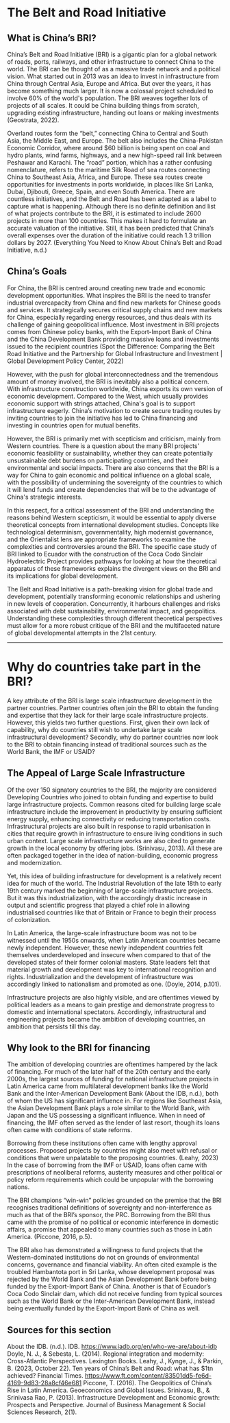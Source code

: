 # The Belt and Road Initiative

## What is China’s BRI?  

China’s Belt and Road Initiative (BRI) is a gigantic plan for a global network of roads, ports, railways, and other infrastructure to connect China to the world. The BRI can be thought of as a massive trade network and a political vision. What started out in 2013 was an idea to invest in infrastructure from China through Central Asia, Europe and Africa. But over the years, it has become something much larger. It is now a colossal project scheduled to involve 60% of the world's population. The BRI weaves together lots of projects of all scales. It could be China building things from scratch, upgrading existing infrastructure, handing out loans or making investments (Geostrata, 2022).  

Overland routes form the “belt,” connecting China to Central and South Asia, the Middle East, and Europe. The belt also includes the China-Pakistan Economic Corridor, where around $60 billion is being spent on coal and hydro plants, wind farms, highways, and a new high-speed rail link between Peshawar and Karachi.
The “road” portion, which has a rather confusing nomenclature, refers to the maritime Silk Road of sea routes connecting China to Southeast Asia, Africa, and Europe. These sea routes create opportunities for investments in ports worldwide, in places like Sri Lanka, Dubai, Djibouti, Greece, Spain, and even South America. There are countless initiatives, and the Belt and Road has been adapted as a label to capture what is happening. 
Although there is no definite definition and list of what projects contribute to the BRI, it is estimated to include 2600 projects in more than 100 countries. This makes it hard to formulate an accurate valuation of the initiative. Still, it has been predicted that China’s overall expenses over the duration of the initiative could reach 1.3 trillion dollars by 2027. (Everything You Need to Know About China’s Belt and Road Initiative, n.d.)  

## China’s Goals

For China, the BRI is centred around creating new trade and economic development opportunities. What inspires the BRI is the need to transfer industrial overcapacity from China and find new markets for Chinese goods and services. It strategically secures critical supply chains and new markets for China, especially regarding energy resources, and thus deals with its challenge of gaining geopolitical influence. Most investment in BRI projects comes from Chinese policy banks, with the Export-Import Bank of China and the China Development Bank providing massive loans and investments issued to the recipient countries (Spot the Difference: Comparing the Belt Road Initiative and the Partnership for Global Infrastructure and Investment | Global Development Policy Center, 2022)  

However, with the push for global interconnectedness and the tremendous amount of money involved, the BRI is inevitably also a political concern. With infrastructure construction worldwide, China exports its own version of economic development. Compared to the West, which usually provides economic support with strings attached, China's goal is to support infrastructure eagerly. China’s motivation to create secure trading routes by inviting countries to join the initiative has led to China financing and investing in countries open for mutual benefits.  

However, the BRI is primarily met with scepticism and criticism, mainly from Western countries. There is a question about the many BRI projects' economic feasibility or sustainability, whether they can create potentially unsustainable debt burdens on participating countries, and their environmental and social impacts. There are also concerns that the BRI is a way for China to gain economic and political influence on a global scale, with the possibility of undermining the sovereignty of the countries to which it will lend funds and create dependencies that will be to the advantage of China's strategic interests.  

In this respect, for a critical assessment of the BRI and understanding the reasons behind Western scepticism, it would be essential to apply diverse theoretical concepts from international development studies. Concepts like technological determinism, governmentality, high modernist governance, and the Orientalist lens are appropriate frameworks to examine the complexities and controversies around the BRI. The specific case study of BRI linked to Ecuador with the construction of the Coca Codo Sinclair Hydroelectric Project provides pathways for looking at how the theoretical apparatus of these frameworks explains the divergent views on the BRI and its implications for global development.  

The Belt and Road Initiative is a path-breaking vision for global trade and development, potentially transforming economic relationships and ushering in new levels of cooperation. Concurrently, it harbours challenges and risks associated with debt sustainability, environmental impact, and geopolitics. Understanding these complexities through different theoretical perspectives must allow for a more robust critique of the BRI and the multifaceted nature of global developmental attempts in the 21st century.  

---

# Why do countries take part in the BRI?

A key attribute of the BRI is large scale infrastructure development in the partner countries. Partner countries often join the BRI to obtain the funding and expertise that they lack for their large scale infrastructure projects. However, this yields two further questions. First, given their own lack of capability, why do countries still wish to undertake large scale infrastructural development? Secondly, why do partner countries now look to the BRI to obtain financing instead of traditional sources such as the World Bank, the IMF or USAID?  

## The Appeal of Large Scale Infrastructure  

Of the over 150 signatory countries to the BRI, the majority are considered Developing Countries who joined to obtain funding and expertise to build large infrastructure projects. Common reasons cited for building large scale infrastructure include the improvement in productivity by ensuring sufficient energy supply, enhancing connectivity or reducing transportation costs. Infrastructural projects are also built in response to rapid urbanisation in cities that require growth in infrastructure to ensure living conditions in such urban context. Large scale infrastructure works are also cited to generate growth in the local economy by offering jobs. (Srinivasu, 2013). All these are often packaged together in the idea of nation-building, economic progress and modernization.  

Yet, this idea of building infrastructure for development is a relatively recent idea for much of the world. The Industrial Revolution of the late 18th to early 19th century marked the beginning of large-scale infrastructure projects. But it was this industrialization, with the accordingly drastic increase in output and scientific progress that played a chief role in allowing industrialised countries like that of Britain or France to begin their process of colonization.  

In Latin America, the large-scale infrastructure boom was not to be witnessed until the 1950s onwards, when Latin American countries became newly independent. However, these newly independent countries felt themselves underdeveloped and insecure when compared to that of the developed states of their former colonial masters. State leaders felt that material growth and development was key to international recognition and rights. Industrialization and the development of infrastructure was accordingly linked to nationalism and promoted as one. (Doyle, 2014, p.101).  

Infrastructure projects are also highly visible, and are oftentimes viewed by political leaders as a means to gain prestige and demonstrate progress to domestic and international spectators. Accordingly, infrastructural and engineering projects became the ambition of developing countries, an ambition that persists till this day.  

## Why look to the BRI for financing

The ambition of developing countries are oftentimes hampered by the lack of financing. For much of the later half of the 20th century and the early 2000s, the largest sources of funding for national infrastructure projects in Latin America came from multilateral development banks like the World Bank and the Inter-American Development Bank (About the IDB, n.d.), both of whom the US has significant influence in. For regions like Southeast Asia, the Asian Development Bank plays a role similar to the World Bank, with Japan and the US possessing a significant influence. When in need of financing, the IMF often served as the lender of last resort, though its loans often came with conditions of state reforms.  

Borrowing from these institutions often came with lengthy approval processes. Proposed projects by countries might also meet with refusal or conditions that were unpalatable to the proposing countries. (Leahy, 2023) In the case of borrowing from the IMF or USAID, loans often came with prescriptions of neoliberal reforms, austerity measures and other political or policy reform requirements which could be unpopular with the borrowing nations.  

The BRI champions “win-win” policies grounded on the premise that the BRI recognises traditional definitions of sovereignty and non-interference as much as that of the BRI’s sponsor, the PRC. Borrowing from the BRI thus came with the promise of no political or economic interference in domestic affairs, a promise that appealed to many countries such as those in Latin America. (Piccone, 2016, p.5).  

The BRI also has demonstrated a willingness to fund projects that the Western-dominated institutions do not on grounds of environmental concerns, governance and financial viability. An often cited example is the troubled Hambantota port in Sri Lanka, whose development proposal was rejected by the World Bank and the Asian Development Bank before being funded by the Export-Import Bank of China. Another is that of Ecuador’s Coca Codo Sinclair dam, which did not receive funding from typical sources such as the World Bank or the Inter-American Development Bank, instead being eventually funded by the Export-Import Bank of China as well.  

## Sources for this section

About the IDB. (n.d.). IDB. https://www.iadb.org/en/who-we-are/about-idb
Doyle, N. J., & Sebesta, L. (2014). Regional integration and modernity: Cross-Atlantic Perspectives. Lexington Books.
Leahy, J., Kynge, J., & Parkin, B. (2023, October 22). Ten years of China’s Belt and Road: what has $1tn achieved? Financial Times. https://www.ft.com/content/83501dd5-fe6d-4169-9d83-28a8cf46e681
Piccone, T. (2016). The Geopolitics of China’s Rise in Latin America. Geoeconomics and Global Issues.
Srinivasu, B., & Srinivasa Rao, P. (2013). Infrastructure Development and Economic growth: Prospects and Perspective. Journal of Business Management & Social Sciences Research, 2(1).
